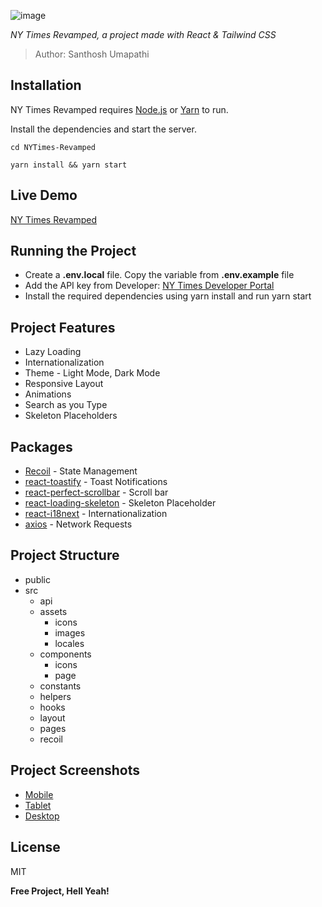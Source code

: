 ![image](https://raw.githubusercontent.com/Santhosh-Umapathi/React-NYTimes-Revamped/master/src/assets/images/cover.png)

_NY Times Revamped, a project made with React & Tailwind CSS_

> Author: Santhosh Umapathi

## Installation

NY Times Revamped requires [Node.js](https://nodejs.org/) or [Yarn](https://yarnpkg.com/) to run.

Install the dependencies and start the server.

```brew
cd NYTimes-Revamped
```

```brew
yarn install && yarn start
```

## Live Demo

[NY Times Revamped](https://recoiljs.org/)

## Running the Project

- Create a **.env.local** file. Copy the variable from **.env.example** file
- Add the API key from Developer: [NY Times Developer Portal](https://developer.nytimes.com/)
- Install the required dependencies using yarn install and run yarn start

## Project Features

- Lazy Loading
- Internationalization
- Theme - Light Mode, Dark Mode
- Responsive Layout
- Animations
- Search as you Type
- Skeleton Placeholders

## Packages

- [Recoil](https://recoiljs.org/) - State Management
- [react-toastify](https://github.com/fkhadra/react-toastify#readme) - Toast Notifications
- [react-perfect-scrollbar](https://github.com/goldenyz/react-perfect-scrollbar) - Scroll bar
- [react-loading-skeleton](https://github.com/dvtng/react-loading-skeleton#readme) - Skeleton Placeholder
- [react-i18next](https://react.i18next.com/) - Internationalization
- [axios](https://axios-http.com/) - Network Requests

## Project Structure

- public
- src
  - api
  - assets
    - icons
    - images
    - locales
  - components
    - icons
    - page
  - constants
  - helpers
  - hooks
  - layout
  - pages
  - recoil

## Project Screenshots

- [Mobile](https://postimg.cc/gallery/7YQ7s8X)
- [Tablet](https://postimg.cc/gallery/7YQ7s8X)
- [Desktop](https://postimg.cc/gallery/7YQ7s8X)

## License

MIT

**Free Project, Hell Yeah!**
